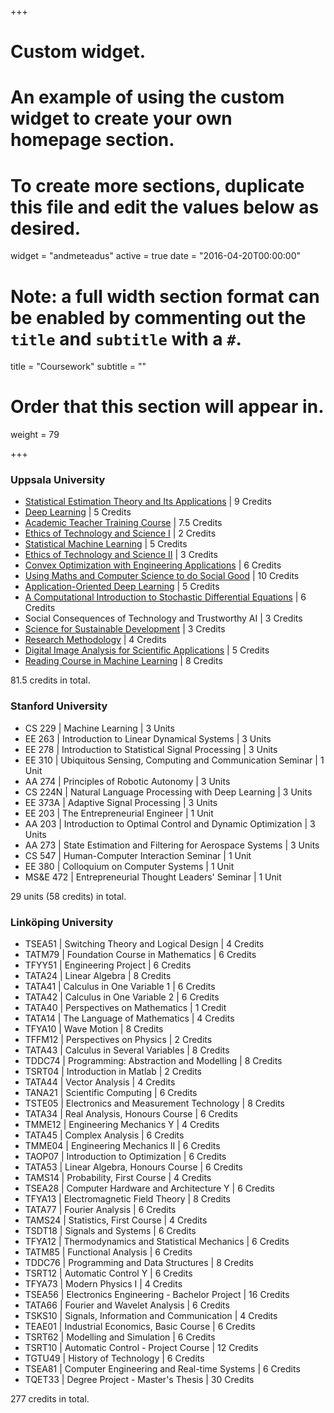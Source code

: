 +++
# Custom widget.
# An example of using the custom widget to create your own homepage section.
# To create more sections, duplicate this file and edit the values below as desired.
widget = "andmeteadus"
active = true
date = "2016-04-20T00:00:00"

# Note: a full width section format can be enabled by commenting out the `title` and `subtitle` with a `#`.
title = "Coursework"
subtitle = ""

# Order that this section will appear in.
weight = 79

+++

### Uppsala University

* [Statistical Estimation Theory and Its Applications](http://www.it.uu.se/research/systems_and_control/education/2016/set) | 9 Credits
* [Deep Learning](http://www.it.uu.se/research/systems_and_control/education/2019/dl) | 5 Credits
* [Academic Teacher Training Course](https://mp.uu.se/en_GB/web/info/undervisa/kurser-och-seminarier/kurser) | 7.5 Credits
* [Ethics of Technology and Science I](http://www.it.uu.se/grad/courses/gc2021/etsmi) | 2 Credits
* [Statistical Machine Learning](https://uppsala.instructure.com/courses/23239) | 5 Credits
* [Ethics of Technology and Science II](http://www.it.uu.se/grad/courses/gc2021/etso20) | 3 Credits
* [Convex Optimization with Engineering Applications](https://www.kth.se/student/kurser/kurs/FSF3847?l=en) | 6 Credits
* [Using Maths and Computer Science to do Social Good](https://uppsala.instructure.com/courses/51420) | 10 Credits
* [Application-Oriented Deep Learning](https://www.uu.se/en/admissions/freestanding-courses/course-syllabus/?kpid=44835&type=1) | 5 Credits
* [A Computational Introduction to Stochastic Differential Equations](https://github.com/spdes/computational-sde-intro-lecture) | 6 Credits
* Social Consequences of Technology and Trustworthy AI | 3 Credits
* [Science for Sustainable Development](https://www.teknat.uu.se/education/doctoral-studies/courses/faculty/science-for-sustainable-development/) | 3 Credits
* [Research Methodology](https://www.teknat.uu.se/education/doctoral-studies/courses/faculty/2023-research-methodology/) | 4 Credits
* [Digital Image Analysis for Scientific Applications](https://www.teknat.uu.se/education/doctoral-studies/courses/faculty/2023-image-analysis-for-scientific-applications-digital/) | 5 Credits
* [Reading Course in Machine Learning](/post/phd_of_reading/) | 8 Credits

81.5 credits in total.




### Stanford University

* CS 229 | Machine Learning | 3 Units
* EE 263 | Introduction to Linear Dynamical Systems | 3 Units
* EE 278 | Introduction to Statistical Signal Processing | 3 Units
* EE 310 | Ubiquitous Sensing, Computing and Communication Seminar | 1 Unit
* AA 274 | Principles of Robotic Autonomy | 3 Units
* CS 224N | Natural Language Processing with Deep Learning | 3 Units
* EE 373A | Adaptive Signal Processing | 3 Units
* EE 203 | The Entrepreneurial Engineer | 1 Unit
* AA 203 | Introduction to Optimal Control and Dynamic Optimization | 3 Units
* AA 273 | State Estimation and Filtering for Aerospace Systems | 3 Units
* CS 547 | Human-Computer Interaction Seminar | 1 Unit
* EE 380 | Colloquium on Computer Systems | 1 Unit
* MS&E 472 | Entrepreneurial Thought Leaders' Seminar | 1 Unit

29 units (58 credits) in total.




### Linköping University

* TSEA51 | Switching Theory and Logical Design | 4 Credits
* TATM79 | Foundation Course in Mathematics | 6 Credits
* TFYY51 | Engineering Project | 6 Credits
* TATA24 | Linear Algebra | 8 Credits
* TATA41 | Calculus in One Variable 1 | 6 Credits
* TATA42 | Calculus in One Variable 2 | 6 Credits
* TATA40 | Perspectives on Mathematics | 1 Credit
* TATA14 | The Language of Mathematics | 4 Credits
* TFYA10 | Wave Motion | 8 Credits
* TFFM12 | Perspectives on Physics | 2 Credits
* TATA43 | Calculus in Several Variables | 8 Credits
* TDDC74 | Programming: Abstraction and Modelling | 8 Credits
* TSRT04 | Introduction in Matlab | 2 Credits
* TATA44 | Vector Analysis | 4 Credits
* TANA21 | Scientific Computing | 6 Credits
* TSTE05 | Electronics and Measurement Technology | 8 Credits
* TATA34 | Real Analysis, Honours Course | 6 Credits
* TMME12 | Engineering Mechanics Y | 4 Credits
* TATA45 | Complex Analysis | 6 Credits
* TMME04 | Engineering Mechanics II | 6 Credits
* TAOP07 | Introduction to Optimization | 6 Credits
* TATA53 | Linear Algebra, Honours Course | 6 Credits
* TAMS14 | Probability, First Course | 4 Credits
* TSEA28 | Computer Hardware and Architecture Y | 6 Credits
* TFYA13 | Electromagnetic Field Theory | 8 Credits
* TATA77 | Fourier Analysis | 6 Credits
* TAMS24 | Statistics, First Course | 4 Credits
* TSDT18 | Signals and Systems | 6 Credits
* TFYA12 | Thermodynamics and Statistical Mechanics | 6 Credits
* TATM85 | Functional Analysis | 6 Credits
* TDDC76 | Programming and Data Structures | 8 Credits
* TSRT12 | Automatic Control Y | 6 Credits
* TFYA73 | Modern Physics I | 4 Credits
* TSEA56 | Electronics Engineering - Bachelor Project | 16 Credits
* TATA66 | Fourier and Wavelet Analysis | 6 Credits
* TSKS10 | Signals, Information and Communication | 4 Credits
* TEAE01 | Industrial Economics, Basic Course | 6 Credits
* TSRT62 | Modelling and Simulation | 6 Credits
* TSRT10 | Automatic Control - Project Course | 12 Credits
* TGTU49 | History of Technology | 6 Credits
* TSEA81 | Computer Engineering and Real-time Systems | 6 Credits
* TQET33 | Degree Project - Master's Thesis | 30 Credits

277 credits in total.
